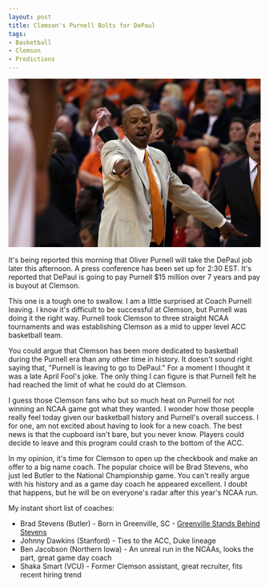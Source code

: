 ```yaml
---
layout: post
title: Clemson's Purnell Bolts for DePaul
tags:
- Basketball
- Clemson
- Predictions
---
```


![Purnell](/img/purnell.jpg)

It's being reported this morning that Oliver Purnell will take the DePaul job later this afternoon. A press conference has been set up for 2:30 EST. It's reported that DePaul is going to pay Purnell $15 million over 7  years and pay is buyout at Clemson.

This one is a tough one to swallow. I am a little surprised at Coach Purnell leaving. I know it's difficult to be successful at Clemson, but Purnell was doing it the right way. Purnell took Clemson to three straight NCAA tournaments and was establishing Clemson as a mid to upper level ACC basketball team.

You could argue that Clemson has been more dedicated to basketball during the Purnell era than any other time in history. It doesn't sound right saying that, "Purnell is leaving to go to DePaul." For a moment I thought it was a late April Fool's joke. The only thing I can figure is that Purnell felt he had reached the limit of what he could do at Clemson.

I guess those Clemson fans who but so much heat on Purnell for not winning an NCAA game got what they wanted. I wonder how those people really feel today given our basketball history and Purnell's overall success. I for one, am not excited about having to look for a new coach. The best news is that the cupboard isn't bare, but you never know. Players could decide to leave and this program could crash to the bottom of the ACC.

In my opinion, it's time for Clemson to open up the checkbook and make an offer to a big name coach. The popular choice will be Brad Stevens, who just led Butler to the National Championship game. You can't really argue with his history and as a game day coach he appeared excellent. I doubt that happens, but he will be on everyone's radar after this year's NCAA run.

My instant short list of coaches:

* Brad Stevens (Butler) - Born in Greenville, SC - [Greenville Stands Behind Stevens](http://www.thestate.com/2010/04/06/1231416/greenville-stands-behind-butler.html)
* Johnny Dawkins (Stanford) - Ties to the ACC, Duke lineage
* Ben Jacobson (Northern Iowa) - An unreal run in the NCAAs, looks the part, great game day coach
* Shaka Smart (VCU) - Former Clemson assistant, great recruiter, fits recent hiring trend
